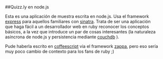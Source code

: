 ##Quizz.ly en node.js

Esta es una aplicación de muestra escrita en node.js. Usa el framework [express](http://expressjs.com/) para aquellos familiares con [sinatra](http://www.sinatrarb.com/). Trata de ser una aplicación que haga fácil a un desarrollador web en ruby reconocer los conceptos básicos, a la vez que introduce un par de cosas interesantes (la naturaleza asíncrona de node.js y persistencia mediante [couchdb](http://couchdb.apache.org/) ). 

Pude haberla escrito en [coffeescript](http://jashkenas.github.com/coffee-script/) via el framework [zappa](https://github.com/mauricemach/zappa), pero eso sería muy poco cambio de contexto para los fans de ruby ;)
